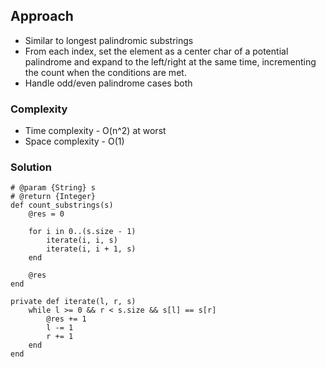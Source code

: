 ## Approach
- Similar to longest palindromic substrings
- From each index, set the element as a center char of a potential palindrome and expand to the left/right at the same time, incrementing the count when the conditions are met.
- Handle odd/even palindrome cases both

### Complexity
- Time complexity - O(n^2) at worst
- Space complexity - O(1)

### Solution
```
# @param {String} s
# @return {Integer}
def count_substrings(s)
    @res = 0

    for i in 0..(s.size - 1)
        iterate(i, i, s)
        iterate(i, i + 1, s)
    end

    @res
end

private def iterate(l, r, s)
    while l >= 0 && r < s.size && s[l] == s[r]
        @res += 1
        l -= 1
        r += 1
    end 
end
```
